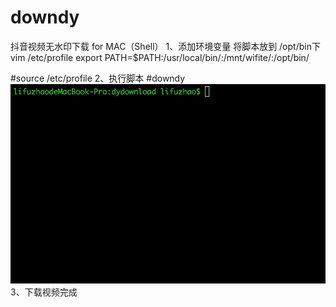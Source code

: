 # downdy
抖音视频无水印下载 for MAC（Shell）
</bbr>
1、添加环境变量
将脚本放到 /opt/bin下
vim /etc/profile
export PATH=$PATH:/usr/local/bin/:/mnt/wifite/:/opt/bin/

#source /etc/profile
2、执行脚本
#downdy
![image](https://github.com/zgwdg/downdy/blob/master/downdy-%E4%BD%BF%E7%94%A8%E7%A4%BA%E4%BE%8B.gif)
3、下载视频完成
